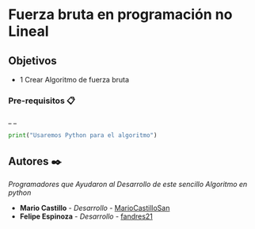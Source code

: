 # Fuerza bruta en programación no Lineal


## Objetivos
- 1 Crear Algoritmo de fuerza bruta

### Pre-requisitos 📋
_ _
```py
print("Usaremos Python para el algoritmo")
```
## Autores ✒️

_Programadores que Ayudaron al Desarrollo de este sencillo Algoritmo en python_

* **Mario Castillo** - *Desarrollo* - [MarioCastilloSan](https://github.com/MarioCastilloSan)
* **Felipe Espinoza** - *Desarrollo* - [fandres21](https://github.com/fespinozasanchez/)
